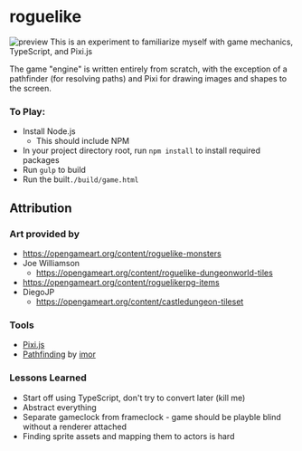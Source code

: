 # roguelike #
![preview](https://d3vv6lp55qjaqc.cloudfront.net/items/3e1s1Z1Q40180U340606/Image%202017-05-22%20at%207.04.33%20PM.png)
This is an experiment to familiarize myself with game mechanics, TypeScript, and Pixi.js

The game "engine" is written entirely from scratch, with the exception of a pathfinder (for resolving paths) and Pixi for drawing images and shapes to the screen.

### To Play: ###
- Install Node.js
  - This should include NPM
- In your project directory root, run `npm install` to install required packages
- Run `gulp` to build
- Run the built`./build/game.html`

## Attribution ##

### Art provided by ###
- https://opengameart.org/content/roguelike-monsters
- Joe Williamson
  - https://opengameart.org/content/roguelike-dungeonworld-tiles
- https://opengameart.org/content/roguelikerpg-items
- DiegoJP
  - https://opengameart.org/content/castledungeon-tileset

### Tools ###
- [Pixi.js](http://pixijs.com)
- [Pathfinding](https://www.npmjs.com/package/pathfinding) by [imor](https://github.com/imor)

### Lessons Learned ###
- Start off using TypeScript, don't try to convert later (kill me)
- Abstract everything
- Separate gameclock from frameclock - game should be playble blind without a renderer attached
- Finding sprite assets and mapping them to actors is hard
